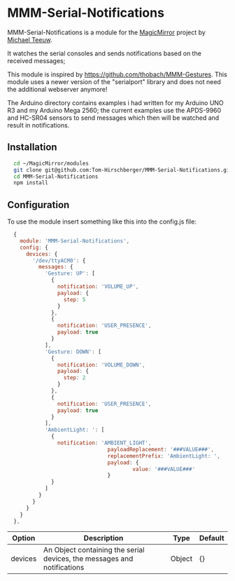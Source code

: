 # MMM-Serial-Notifications
MMM-Serial-Notifications is a module for the [MagicMirror](https://github.com/MichMich/MagicMirror) project by [Michael Teeuw](https://github.com/MichMich).

It watches the serial consoles and sends notifications based on the received messages;

This module is inspired by https://github.com/thobach/MMM-Gestures. This module uses a newer version of the "serialport" library and does not need the additional webserver anymore!

The Arduino directory contains examples i had written for my Arduino UNO R3 and my Arduino Mega 2560; the current examples use the APDS-9960 and HC-SR04 sensors to send messages which then will be watched and result in notifications.

## Installation
```sh
  cd ~/MagicMirror/modules
  git clone git@github.com:Tom-Hirschberger/MMM-Serial-Notifications.git
  cd MMM-Serial-Notifications
  npm install
```


## Configuration
  To use the module insert something like this into the config.js file:
```js
  {
    module: 'MMM-Serial-Notifications',
    config: {
      devices: {
        '/dev/ttyACM0': {
          messages: {
            'Gesture: UP': [
              {
                notification: 'VOLUME_UP',
                payload: {
                  step: 5
                }
              },
              {
                notification: 'USER_PRESENCE',
                payload: true
              }
            ],
            'Gesture: DOWN': [
              {
                notification: 'VOLUME_DOWN',
                payload: {
                  step: 2
                }
              },
              {
                notification: 'USER_PRESENCE',
                payload: true
              }
            ],
            'AmbientLight: ': [
              {
                notification: 'AMBIENT_LIGHT',
								payloadReplacement: '###VALUE###',
								replacementPrefix: 'AmbientLight: ',
								payload: {
										value: '###VALUE###'
								}
              }
            ]
          }
        }
      }
    }
  },
```

| Option  | Description | Type | Default
|-------- | ----------- | ---- | -------
| devices | An Object containing the serial devices, the messages and notifications | Object | {}
